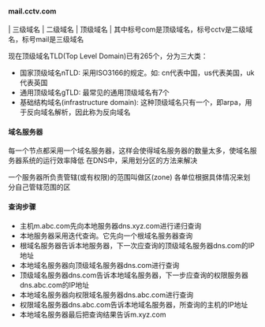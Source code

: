 #### mail.cctv.com
| 三级域名 | 二级域名 | 顶级域名 |
其中标号com是顶级域名，标号cctv是二级域名，标号mail是三级域名

现在顶级域名TLD(Top Level Domain)已有265个，分为三大类：
- 国家顶级域名nTLD: 采用ISO3166的规定。如: cn代表中国，us代表美国，uk代表英国
- 通用顶级域名gTLD: 最常见的通用顶级域名有7个
- 基础结构域名(infrastructure domain): 这种顶级域名只有一个，即arpa，用于反向域名解析，因此称为反向域名

#### 域名服务器
每一个节点都采用一个域名服务器，这样会使得域名服务器的数量太多，使域名服务器系统的运行效率降低
在DNS中，采用划分区的方法来解决

一个服务器所负责管辖(或有权限)的范围叫做区(zone)
各单位根据具体情况来划分自己管辖范围的区

#### 查询步骤
- 主机m.abc.com先向本地服务器dns.xyz.com进行递归查询
- 本地服务器采用迭代查询。它先向一个根域名服务器查询
- 根域名服务器告诉本地服务器，下一次应查询的顶级域名服务器dns.com的IP地址
- 本地域名服务器向顶级域名服务器dns.com进行查询
- 顶级域名服务器dns.com告诉本地域名服务器，下一步应查询的权限服务器dns.abc.com的IP地址
- 本地域名服务器向权限域名服务器dns.abc.com进行查询
- 权限域名服务器dns.abc.com告诉本地域名服务器，所查询的主机的IP地址
- 本地域名服务器最后把查询结果告诉m.xyz.com
